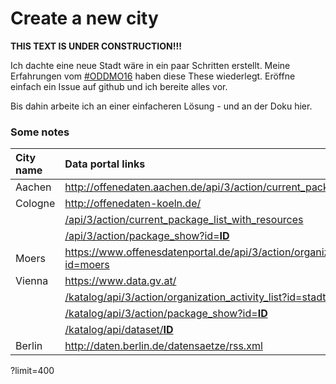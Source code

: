 # Create a new city

**THIS TEXT IS UNDER CONSTRUCTION!!!**

Ich dachte eine neue Stadt wäre in ein paar Schritten erstellt. 
Meine Erfahrungen vom [#ODDMO16](https://twitter.com/hashtag/oddmo16?src=hash) haben diese These wiederlegt.
Eröffne einfach ein Issue auf github und ich bereite alles vor.

Bis dahin arbeite ich an einer einfacheren Lösung - und an der Doku hier.

### Some notes

|City name|Data portal links|Enable CORS|
|:---|:---|:---|
|Aachen |http://offenedaten.aachen.de/api/3/action/current_package_list_with_resources|No|
|Cologne|http://offenedaten-koeln.de/|No|
|       |[/api/3/action/current_package_list_with_resources](http://offenedaten-koeln.de/api/3/action/current_package_list_with_resources)||
|       |[/api/3/action/package_show?id=**ID**](http://offenedaten-koeln.de/api/3/action/package_show?id=)||
|Moers  |https://www.offenesdatenportal.de/api/3/action/organization_activity_list?id=moers|No|
|Vienna |https://www.data.gv.at/|Yes|
|       |[/katalog/api/3/action/organization_activity_list?id=stadt-wien](https://www.data.gv.at/katalog/api/3/action/organization_activity_list?id=stadt-wien)||
|       |[/katalog/api/3/action/package_show?id=**ID**](https://www.data.gv.at/katalog/api/3/action/package_show?id=)||
|       |[/katalog/api/dataset/**ID**](https://www.data.gv.at/katalog/api/dataset/)||
|Berlin |http://daten.berlin.de/datensaetze/rss.xml|No|

?limit=400
